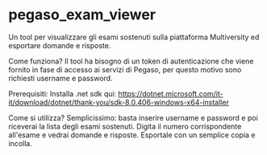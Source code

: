 # pegaso_exam_viewer
Un tool per visualizzare gli esami sostenuti sulla piattaforma Multiversity ed esportare domande e risposte.

Come funziona?
Il tool ha bisogno di un token di autenticazione che viene fornito in fase di accesso ai servizi di Pegaso, per questo motivo sono richiesti username e password.

Prerequisiti:
Installa .net sdk qui: https://dotnet.microsoft.com/it-it/download/dotnet/thank-you/sdk-8.0.406-windows-x64-installer

Come si utilizza?
Semplicissimo: basta inserire username e password e poi riceverai la lista degli esami sostenuti. Digita il numero corrispondente all'esame e vedrai domande e risposte.
Esportale con un semplice copia e incolla.
